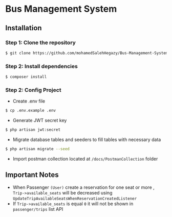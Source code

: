 # Bus Management System 
## Installation
### Step 1: Clone the repository
```bash
$ git clone https://github.com/mohamedSalehHegazy/Bus-Management-System.git
```
### Step 2: Install dependencies
```bash
$ composer install
```
### Step 2: Config Project
- Create .env file 
```bash
$ cp .env.example .env
```
- Generate JWT secret key
```bash
$ php artisan jwt:secret
```
- Migrate database tables and seeders to fill tables with necessary data
```bash
$ php artisan migrate --seed
```
- Import postman collection located at `/docs/PostmanCollection` folder

## Important Notes
- When Passenger `(User)` create a reservation for one seat or more , `Trip->available_seats` will be decreased using `UpdateTripAvailableSeatsWhenReservationCreatedListener` 
- If `Trip->available_seats` is equal `0` it will not be shown in `passenger/trips` list API